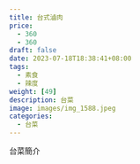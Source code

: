 ```yaml
---
title: 台式滷肉
price: 
  - 360 
  - 360
draft: false
date: 2023-07-18T18:38:41+08:00
tags:
  - 素食
  - 辣度
weight: [49] 
description: 台菜
image: images/img_1588.jpeg
categories:
  - 台菜
---
```


台菜簡介
